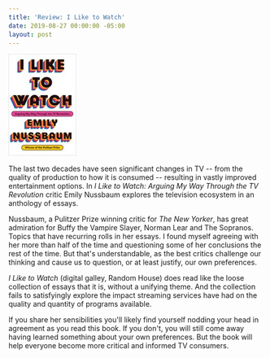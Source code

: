 ```yaml
---
title: 'Review: I Like to Watch'
date: 2019-08-27 00:00:00 -05:00
layout: post
---
```


![](/assets/images/51fVT7IglKL-133x200.jpg)

The last two decades have seen significant changes in TV -- from the quality of production to how it is consumed -- resulting in vastly improved entertainment options. In _I Like to Watch: Arguing My Way Through the TV Revolution_ critic Emily Nussbaum explores the television ecosystem in an anthology of essays.

Nussbaum, a Pulitzer Prize winning critic for _The New Yorker_, has great admiration for Buffy the Vampire Slayer, Norman Lear and The Sopranos. Topics that have recurring rolls in her essays. I found myself agreeing with her more than half of the time and questioning some of her conclusions the rest of the time. But that's understandable, as the best critics challenge our thinking and cause us to question, or at least justify, our own preferences.

_I Like to Watch_ (digital galley, Random House) does read like the loose collection of essays that it is, without a unifying theme. And the collection fails to satisfyingly explore the impact streaming services have had on the quality and quantity of programs available.

If you share her sensibilities you'll likely find yourself nodding your head in agreement as you read this book. If you don't, you will still come away having learned something about your own preferences. But the book will help everyone become more critical and informed TV consumers.
